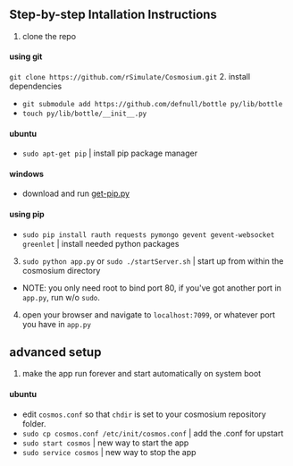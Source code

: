 ## Step-by-step Intallation Instructions ##
1. clone the repo

  #### using git ####
  `git clone https://github.com/rSimulate/Cosmosium.git`
2. install dependencies
  * `git submodule add https://github.com/defnull/bottle py/lib/bottle`
  * `touch py/lib/bottle/__init__.py`

  #### ubuntu ####
  * `sudo apt-get pip` | install pip package manager

  #### windows ####
  * download and run [get-pip.py](https://bootstrap.pypa.io/get-pip.py)
  
  #### using pip ####

  * `sudo pip install rauth requests pymongo gevent gevent-websocket greenlet` | install needed python packages 
3. `sudo python app.py` or `sudo ./startServer.sh` | start up from within the cosmosium directory
  * NOTE: you only need root to bind port 80, if you've got another port in `app.py`, run w/o `sudo`.
4. open your browser and navigate to `localhost:7099`, or whatever port you have in `app.py`

## advanced setup ##
1. make the app run forever and start automatically on system boot
  #### ubuntu ####
  * edit `cosmos.conf` so that `chdir` is set to your cosmosium repository folder.
  * `sudo cp cosmos.conf /etc/init/cosmos.conf` | add the .conf for upstart
  * `sudo start cosmos` | new way to start the app
  * `sudo service cosmos` | new way to stop the app
    
